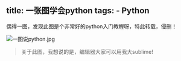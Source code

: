title: 一张图学会python
tags:
    - Python
----
偶得一图，发现此图是个非常好的python入门教程呀，特此转载，侵删！

![一图说python.jpg](http://7xpgwr.com1.z0.glb.clouddn.com/311153-571c7ac8fc5dda46.jpg)

> 关于此图，我想说的是，编辑器大家可以用我大sublime!
